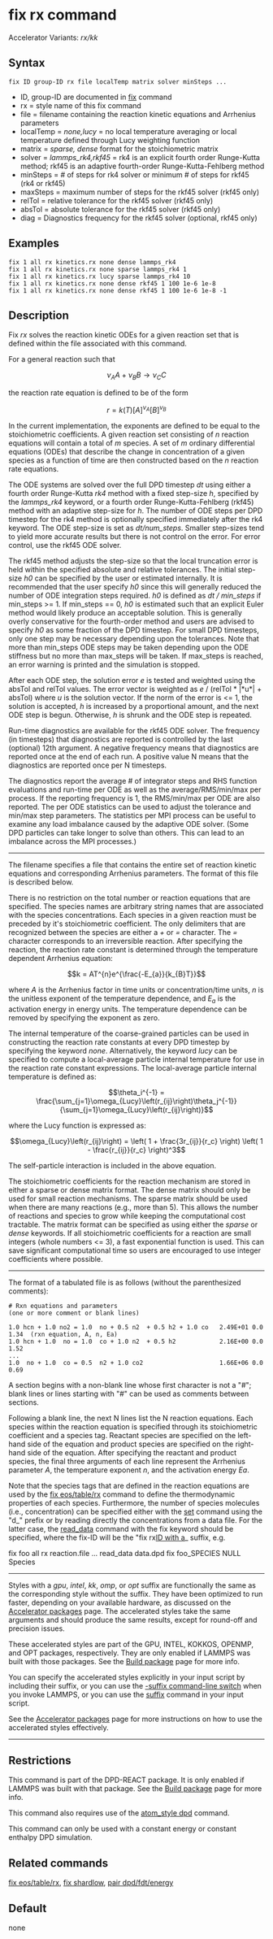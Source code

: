 # fix rx command

Accelerator Variants: *rx/kk*

## Syntax

    fix ID group-ID rx file localTemp matrix solver minSteps ...

-   ID, group-ID are documented in [fix](fix) command
-   rx = style name of this fix command
-   file = filename containing the reaction kinetic equations and
    Arrhenius parameters
-   localTemp = *none,lucy* = no local temperature averaging or local
    temperature defined through Lucy weighting function
-   matrix = *sparse, dense* format for the stoichiometric matrix
-   solver = *lammps_rk4,rkf45* = rk4 is an explicit fourth order
    Runge-Kutta method; rkf45 is an adaptive fourth-order
    Runge-Kutta-Fehlberg method
-   minSteps = \# of steps for rk4 solver or minimum \# of steps for
    rkf45 (rk4 or rkf45)
-   maxSteps = maximum number of steps for the rkf45 solver (rkf45 only)
-   relTol = relative tolerance for the rkf45 solver (rkf45 only)
-   absTol = absolute tolerance for the rkf45 solver (rkf45 only)
-   diag = Diagnostics frequency for the rkf45 solver (optional, rkf45
    only)

## Examples

``` LAMMPS
fix 1 all rx kinetics.rx none dense lammps_rk4
fix 1 all rx kinetics.rx none sparse lammps_rk4 1
fix 1 all rx kinetics.rx lucy sparse lammps_rk4 10
fix 1 all rx kinetics.rx none dense rkf45 1 100 1e-6 1e-8
fix 1 all rx kinetics.rx none dense rkf45 1 100 1e-6 1e-8 -1
```

## Description

Fix *rx* solves the reaction kinetic ODEs for a given reaction set that
is defined within the file associated with this command.

For a general reaction such that

$$\nu_{A}A + \nu_{B}B \rightarrow \nu_{C}C$$

the reaction rate equation is defined to be of the form

$$r = k(T)[A]^{\nu_{A}}[B]^{\nu_{B}}$$

In the current implementation, the exponents are defined to be equal to
the stoichiometric coefficients. A given reaction set consisting of *n*
reaction equations will contain a total of *m* species. A set of *m*
ordinary differential equations (ODEs) that describe the change in
concentration of a given species as a function of time are then
constructed based on the *n* reaction rate equations.

The ODE systems are solved over the full DPD timestep *dt* using either
a fourth order Runge-Kutta *rk4* method with a fixed step-size *h*,
specified by the *lammps_rk4* keyword, or a fourth order
Runge-Kutta-Fehlberg (rkf45) method with an adaptive step-size for *h*.
The number of ODE steps per DPD timestep for the rk4 method is
optionally specified immediately after the rk4 keyword. The ODE
step-size is set as *dt/num_steps*. Smaller step-sizes tend to yield
more accurate results but there is not control on the error. For error
control, use the rkf45 ODE solver.

The rkf45 method adjusts the step-size so that the local truncation
error is held within the specified absolute and relative tolerances. The
initial step-size *h0* can be specified by the user or estimated
internally. It is recommended that the user specify *h0* since this will
generally reduced the number of ODE integration steps required. *h0* is
defined as *dt / min_steps* if min_steps \>= 1. If min_steps == 0, *h0*
is estimated such that an explicit Euler method would likely produce an
acceptable solution. This is generally overly conservative for the
fourth-order method and users are advised to specify *h0* as some
fraction of the DPD timestep. For small DPD timesteps, only one step may
be necessary depending upon the tolerances. Note that more than
min_steps ODE steps may be taken depending upon the ODE stiffness but no
more than max_steps will be taken. If max_steps is reached, an error
warning is printed and the simulation is stopped.

After each ODE step, the solution error *e* is tested and weighted using
the absTol and relTol values. The error vector is weighted as *e* /
(relTol \* \|\*u\*\| + absTol) where *u* is the solution vector. If the
norm of the error is \<= 1, the solution is accepted, *h* is increased
by a proportional amount, and the next ODE step is begun. Otherwise, *h*
is shrunk and the ODE step is repeated.

Run-time diagnostics are available for the rkf45 ODE solver. The
frequency (in timesteps) that diagnostics are reported is controlled by
the last (optional) 12th argument. A negative frequency means that
diagnostics are reported once at the end of each run. A positive value N
means that the diagnostics are reported once per N timesteps.

The diagnostics report the average \# of integrator steps and RHS
function evaluations and run-time per ODE as well as the
average/RMS/min/max per process. If the reporting frequency is 1, the
RMS/min/max per ODE are also reported. The per ODE statistics can be
used to adjust the tolerance and min/max step parameters. The statistics
per MPI process can be useful to examine any load imbalance caused by
the adaptive ODE solver. (Some DPD particles can take longer to solve
than others. This can lead to an imbalance across the MPI processes.)

------------------------------------------------------------------------

The filename specifies a file that contains the entire set of reaction
kinetic equations and corresponding Arrhenius parameters. The format of
this file is described below.

There is no restriction on the total number or reaction equations that
are specified. The species names are arbitrary string names that are
associated with the species concentrations. Each species in a given
reaction must be preceded by it\'s stoichiometric coefficient. The only
delimiters that are recognized between the species are either a *+* or
*=* character. The *=* character corresponds to an irreversible
reaction. After specifying the reaction, the reaction rate constant is
determined through the temperature dependent Arrhenius equation:

$$k = AT^{n}e^{\frac{-E_{a}}{k_{B}T}}$$

where *A* is the Arrhenius factor in time units or concentration/time
units, *n* is the unitless exponent of the temperature dependence, and
$E_a$ is the activation energy in energy units. The temperature
dependence can be removed by specifying the exponent as zero.

The internal temperature of the coarse-grained particles can be used in
constructing the reaction rate constants at every DPD timestep by
specifying the keyword *none*. Alternatively, the keyword *lucy* can be
specified to compute a local-average particle internal temperature for
use in the reaction rate constant expressions. The local-average
particle internal temperature is defined as:

$$\theta_i^{-1} = \frac{\sum_{j=1}\omega_{Lucy}\left(r_{ij}\right)\theta_j^{-1}}{\sum_{j=1}\omega_{Lucy}\left(r_{ij}\right)}$$

where the Lucy function is expressed as:

$$\omega_{Lucy}\left(r_{ij}\right) = \left( 1 + \frac{3r_{ij}}{r_c} \right) \left( 1 - \frac{r_{ij}}{r_c} \right)^3$$

The self-particle interaction is included in the above equation.

The stoichiometric coefficients for the reaction mechanism are stored in
either a sparse or dense matrix format. The dense matrix should only be
used for small reaction mechanisms. The sparse matrix should be used
when there are many reactions (e.g., more than 5). This allows the
number of reactions and species to grow while keeping the computational
cost tractable. The matrix format can be specified as using either the
*sparse* or *dense* keywords. If all stoichiometric coefficients for a
reaction are small integers (whole numbers \<= 3), a fast exponential
function is used. This can save significant computational time so users
are encouraged to use integer coefficients where possible.

------------------------------------------------------------------------

The format of a tabulated file is as follows (without the parenthesized
comments):

    # Rxn equations and parameters                                               (one or more comment or blank lines)

    1.0 hcn + 1.0 no2 = 1.0  no + 0.5 n2  + 0.5 h2 + 1.0 co   2.49E+01 0.0 1.34  (rxn equation, A, n, Ea)
    1.0 hcn + 1.0  no = 1.0  co + 1.0 n2  + 0.5 h2            2.16E+00 0.0 1.52
    ...
    1.0  no + 1.0  co = 0.5  n2 + 1.0 co2                     1.66E+06 0.0 0.69

A section begins with a non-blank line whose first character is not a
\"#\"; blank lines or lines starting with \"#\" can be used as comments
between sections.

Following a blank line, the next N lines list the N reaction equations.
Each species within the reaction equation is specified through its
stoichiometric coefficient and a species tag. Reactant species are
specified on the left-hand side of the equation and product species are
specified on the right-hand side of the equation. After specifying the
reactant and product species, the final three arguments of each line
represent the Arrhenius parameter *A*, the temperature exponent *n*, and
the activation energy *Ea*.

Note that the species tags that are defined in the reaction equations
are used by the [fix eos/table/rx](fix_eos_table_rx) command to define
the thermodynamic properties of each species. Furthermore, the number of
species molecules (i.e., concentration) can be specified either with the
[set](set) command using the \"d\_\" prefix or by reading directly the
concentrations from a data file. For the latter case, the
[read_data](read_data) command with the fix keyword should be specified,
where the fix-ID will be the \"fix rx[ID with a](SPECIES%22)\_ suffix,
e.g.

fix foo all rx reaction.file \... read_data data.dpd fix foo_SPECIES
NULL Species

------------------------------------------------------------------------

Styles with a *gpu*, *intel*, *kk*, *omp*, or *opt* suffix are
functionally the same as the corresponding style without the suffix.
They have been optimized to run faster, depending on your available
hardware, as discussed on the [Accelerator packages](Speed_packages)
page. The accelerated styles take the same arguments and should produce
the same results, except for round-off and precision issues.

These accelerated styles are part of the GPU, INTEL, KOKKOS, OPENMP, and
OPT packages, respectively. They are only enabled if LAMMPS was built
with those packages. See the [Build package](Build_package) page for
more info.

You can specify the accelerated styles explicitly in your input script
by including their suffix, or you can use the [-suffix command-line
switch](Run_options) when you invoke LAMMPS, or you can use the
[suffix](suffix) command in your input script.

See the [Accelerator packages](Speed_packages) page for more
instructions on how to use the accelerated styles effectively.

------------------------------------------------------------------------

## Restrictions

This command is part of the DPD-REACT package. It is only enabled if
LAMMPS was built with that package. See the [Build
package](Build_package) page for more info.

This command also requires use of the [atom_style dpd](atom_style)
command.

This command can only be used with a constant energy or constant
enthalpy DPD simulation.

## Related commands

[fix eos/table/rx](fix_eos_table_rx), [fix shardlow](fix_shardlow),
[pair dpd/fdt/energy](pair_dpd_fdt)

## Default

none
